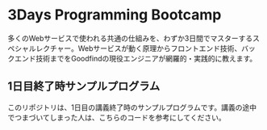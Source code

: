# 3Days Programming Bootcamp
多くのWebサービスで使われる共通の仕組みを、わずか3日間でマスターするスペシャルレクチャー。Webサービスが動く原理からフロントエンド技術、バックエンド技術までをGoodfindの現役エンジニアが網羅的・実践的に教えます。

## 1日目終了時サンプルプログラム
このリポジトリは、1日目の講義終了時のサンプルプログラムです。講義の途中でつまづいてしまった人は、こちらのコードを参考にしてください。